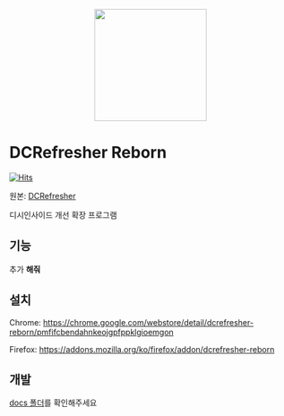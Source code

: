 <p align="center">
    <img src="https://github.com/green1052/DCRefresher-Reborn/raw/main/src/assets/icons/logo/Icon.png" width="200px"/>
</p>

# DCRefresher Reborn

[![Hits](https://hits.seeyoufarm.com/api/count/incr/badge.svg?url=https%3A%2F%2Fgithub.com%2Fgreen1052%2FDCRefresher-Reborn&count_bg=%2379C83D&title_bg=%23555555&icon=&icon_color=%23E7E7E7&title=hits&edge_flat=false)](https://hits.seeyoufarm.com)

원본: [DCRefresher](https://github.com/refresherdev/DCRefresher)

디시인사이드 개선 확장 프로그램

## 기능

추가 **해줘**

## 설치

Chrome: https://chrome.google.com/webstore/detail/dcrefresher-reborn/pmfifcbendahnkeojgpfppklgioemgon

Firefox: https://addons.mozilla.org/ko/firefox/addon/dcrefresher-reborn

## 개발

[docs 폴더](https://github.com/green1052/DCRefresher-Reborn/tree/main/docs)를 확인해주세요